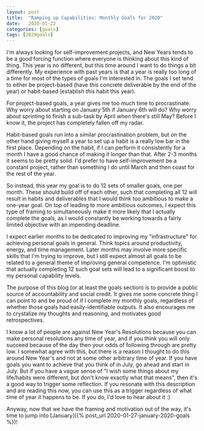 ```yaml
---
layout: post
title:  "Ramping up Capabilities: Monthly Goals for 2020"
date:   2020-01-22
categories: [goals]
tags: [2020goals]
---
```


I'm always looking for self-improvement projects, and New Years tends to be a
good forcing function where everyone is thinking about this kind of thing.
This year is no different, but this time around I want to do things a bit
differently. My experience with past years is that a year is really too long
of a time for most of the types of goals I'm interested in. The goals I set tend
to either be project-based (have *this* concrete deliverable by the end of the
year) or habit-based (establish *this* habit this year).

For project-based goals,
a year gives me too much time to procrastinate. Why worry about starting on
January 5th if January 6th will do? Why worry about sprinting to finish a
sub-task by April when there's still May? Before I know it, the project has
completely fallen off my radar.

Habit-based goals run into a similar procrastination problem, but on the other
hand giving myself a year to set up a habit is a really low bar in the first place.
Depending on the habit, if I can perform it consistently for a month I have a
good chance of making it longer than that. After 2-3 months it seems to be pretty
solid. I'd prefer to have self-improvement be a constant project, rather than
something I do until March and then coast for the rest of the year.

So instead, this year my goal is to do 12 sets of smaller goals, one per month.
These should build off of each other, such that completing all 12 will result in
habits and deliverables that I would think too ambitious to make a one-year goal.
On top of leading to more ambitious outcomes, I expect this type of framing to
simultaneously make it more likely that I actually complete the goals, as I would
constantly be working towards a fairly limited objective with an impending deadline.

I expect earlier months to be dedicated to improving my "infrastructure" for
achieving personal goals in general. Think topics around productivity, energy,
and time management. Later months may involve more specific skills that I'm
trying to improve, but I still expect almost all goals to be related to a general
theme of improving general competence. I'm optimistic that actually completing
12 such goal sets will lead to a significant boost to my personal capability levels.

The purpose of this blog (or at least the goals section) is to provide a public
source of accountability and social credit. It gives me some
concrete thing I can point to and be proud of if I complete my monthly goals,
regardless of whether those goals had easily-identifiable outputs.
It also encourages me to crystalize
my thoughts and reasoning, and motivates good retrospectives.

I know a lot of people are against New Year's Resolutions because you can
make personal resolutions any time of year, and if you think you will only succeed
because of the day then your odds of following through are pretty low. I somewhat
agree with this, but there is a reason I thought to do this around New Year's and
not at some other arbitrary time of year. If you have goals you want to achieve
that you think of in July, go ahead and start in July. But if you have a vague
sense of "I wish some things about my life/habits were different, but don't know
exactly what that means", then it's a good way to trigger some reflection. If you
resonate with this description and are reading this now, you can use this as a
trigger regardless of what time of year it happens to be. If you do, I'd love to
hear about it :)

Anyway, now that we have the framing and motivation out of the way, it's time to
jump into [January]({% post_url 2020-01-27-january-2020-goals %})!
